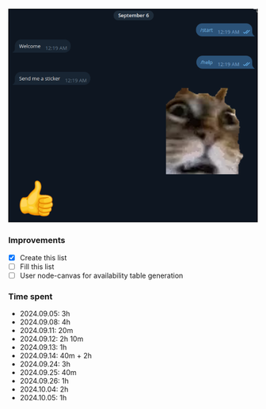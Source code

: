 ![](./assets/title.png)

### Improvements

- [x] Create this list
- [ ] Fill this list
- [ ] User node-canvas for availability table generation

### Time spent

- 2024.09.05: 3h
- 2024.09.08: 4h
- 2024.09.11: 20m
- 2024.09.12: 2h 10m
- 2024.09.13: 1h
- 2024.09.14: 40m + 2h
- 2024.09.24: 3h
- 2024.09.25: 40m
- 2024.09.26: 1h
- 2024.10.04: 2h
- 2024.10.05: 1h